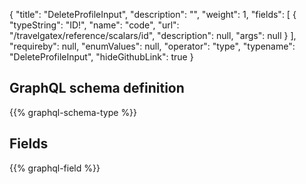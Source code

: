 {
  "title": "DeleteProfileInput",
  "description": "",
  "weight": 1,
  "fields": [
    {
      "typeString": "ID!",
      "name": "code",
      "url": "/travelgatex/reference/scalars/id",
      "description": null,
      "args": null
    }
  ],
  "requireby": null,
  "enumValues": null,
  "operator": "type",
  "typename": "DeleteProfileInput",
  "hideGithubLink": true
}
## GraphQL schema definition

{{% graphql-schema-type %}}

## Fields

{{% graphql-field %}}
